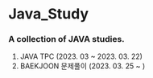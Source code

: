 # Java_Study
### A collection of JAVA studies.
1. JAVA TPC (2023. 03 ~ 2023. 03. 22)
2. BAEKJOON 문제풀이 (2023. 03. 25 ~ )